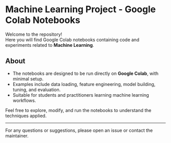 # Machine Learning Project - Google Colab Notebooks

Welcome to the repository!  
Here you will find Google Colab notebooks containing code and experiments related to **Machine Learning**.

## About

- The notebooks are designed to be run directly on **Google Colab**, with minimal setup.
- Examples include data loading, feature engineering, model building, tuning, and evaluation.
- Suitable for students and practitioners learning machine learning workflows.

Feel free to explore, modify, and run the notebooks to understand the techniques applied.

---

For any questions or suggestions, please open an issue or contact the maintainer.
